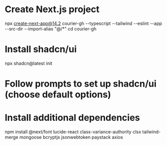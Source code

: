 # Create Next.js project
npx create-next-app@14.2 courier-gh --typescript --tailwind --eslint --app --src-dir --import-alias "@/*"
cd courier-gh

# Install shadcn/ui
npx shadcn@latest init
# Follow prompts to set up shadcn/ui (choose default options)

# Install additional dependencies
npm install @next/font lucide-react class-variance-authority clsx tailwind-merge mongoose bcryptjs jsonwebtoken paystack axios